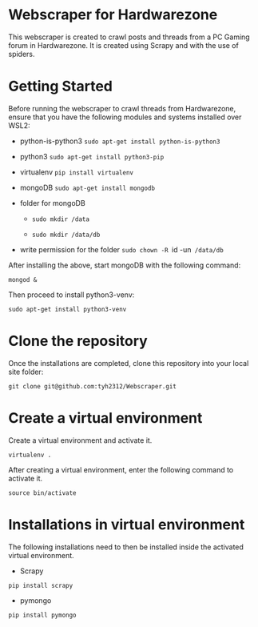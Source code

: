 # Webscraper for Hardwarezone

This webscraper is created to crawl posts and threads from a PC Gaming forum in Hardwarezone. It is created using Scrapy and with the use of spiders.

# Getting Started
Before running the webscraper to crawl threads from Hardwarezone, ensure that you have the following modules and systems installed over WSL2:

* python-is-python3
`sudo apt-get install python-is-python3`
* python3
`sudo apt-get install python3-pip`
* virtualenv
`pip install virtualenv`
* mongoDB
`sudo apt-get install mongodb`
* folder for mongoDB
 
  * `sudo mkdir /data`
 
  * `sudo mkdir /data/db`
* write permission for the folder
`sudo chown -R `id -un` /data/db`

After installing the above, start mongoDB with the following command:

`mongod &`

Then proceed to install python3-venv: 

`sudo apt-get install python3-venv`

# Clone the repository
Once the installations are completed, clone this repository into your local site folder:

`git clone git@github.com:tyh2312/Webscraper.git`

# Create a virtual environment
Create a virtual environment and activate it.

`virtualenv .`

After creating a virtual environment, enter the following command to activate it.

`source bin/activate`

# Installations in virtual environment
The following installations need to then be installed inside the activated virtual environment.

* Scrapy

`pip install scrapy`

* pymongo

`pip install pymongo`
